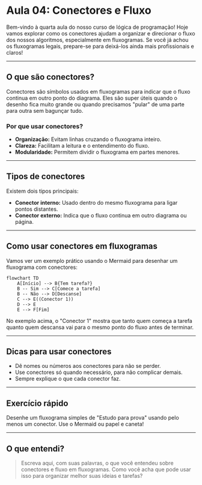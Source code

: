 # Aula 04: Conectores e Fluxo

Bem-vindo à quarta aula do nosso curso de lógica de programação! Hoje vamos explorar como os conectores ajudam a organizar e direcionar o fluxo dos nossos algoritmos, especialmente em fluxogramas. Se você já achou os fluxogramas legais, prepare-se para deixá-los ainda mais profissionais e claros!

---

## O que são conectores?

Conectores são símbolos usados em fluxogramas para indicar que o fluxo continua em outro ponto do diagrama. Eles são super úteis quando o desenho fica muito grande ou quando precisamos "pular" de uma parte para outra sem bagunçar tudo.

### Por que usar conectores?

- **Organização:** Evitam linhas cruzando o fluxograma inteiro.
- **Clareza:** Facilitam a leitura e o entendimento do fluxo.
- **Modularidade:** Permitem dividir o fluxograma em partes menores.

---

## Tipos de conectores

Existem dois tipos principais:

- **Conector interno:** Usado dentro do mesmo fluxograma para ligar pontos distantes.
- **Conector externo:** Indica que o fluxo continua em outro diagrama ou página.

---

## Como usar conectores em fluxogramas

Vamos ver um exemplo prático usando o Mermaid para desenhar um fluxograma com conectores:

```mermaid
flowchart TD
    A[Início] --> B{Tem tarefa?}
    B -- Sim --> C[Comece a tarefa]
    B -- Não --> D[Descanse]
    C --> E((Conector 1))
    D --> E
    E --> F[Fim]
```

No exemplo acima, o "Conector 1" mostra que tanto quem começa a tarefa quanto quem descansa vai para o mesmo ponto do fluxo antes de terminar.

---

## Dicas para usar conectores

- Dê nomes ou números aos conectores para não se perder.
- Use conectores só quando necessário, para não complicar demais.
- Sempre explique o que cada conector faz.

---

## Exercício rápido

Desenhe um fluxograma simples de "Estudo para prova" usando pelo menos um conector. Use o Mermaid ou papel e caneta!

---

## O que entendi?

> Escreva aqui, com suas palavras, o que você entendeu sobre conectores e fluxo em fluxogramas. Como você acha que pode usar isso para organizar melhor suas ideias e tarefas?
